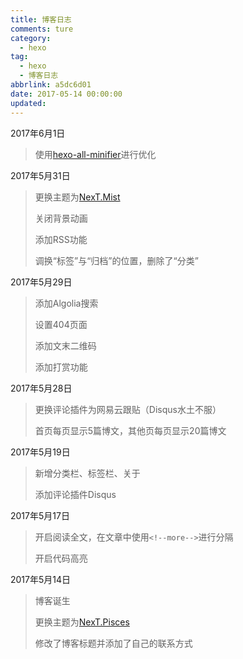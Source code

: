 ```yaml
---
title: 博客日志
comments: ture
category:
  - hexo
tag:
  - hexo
  - 博客日志
abbrlink: a5dc6d01
date: 2017-05-14 00:00:00
updated:
---
```

2017年6月1日

> 使用[hexo-all-minifier](https://github.com/chenzhutian/hexo-all-minifier)进行优化
>
> 

2017年5月31日

> 更换主题为[NexT.Mist](https://github.com/iissnan/hexo-theme-next)
>
> 关闭背景动画
>
> 添加RSS功能
>
> 调换“标签”与“归档”的位置，删除了“分类”

2017年5月29日

> 添加Algolia搜索
>
> 设置404页面
>
> 添加文末二维码
>
> 添加打赏功能

2017年5月28日

> 更换评论插件为网易云跟贴（Disqus水土不服）
>
> 首页每页显示5篇博文，其他页每页显示20篇博文

2017年5月19日

> 新增分类栏、标签栏、关于
>
> 添加评论插件Disqus

2017年5月17日

> 开启阅读全文，在文章中使用`<!--more-->`进行分隔
>
> 开启代码高亮

2017年5月14日

> 博客诞生
>
> 更换主题为[NexT.Pisces](https://github.com/iissnan/hexo-theme-next)
>
> 修改了博客标题并添加了自己的联系方式